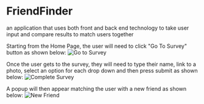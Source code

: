# FriendFinder
an application that uses both front and back end technology to take user input and compare results to match users together

Starting from the Home Page, the user will need to click "Go To Survey" button as shown below:
![Go to Survey](http://i.imgur.com/iv8Auwl.jpg)

Once the user gets to the survey, they will need to type their name, link to a photo, select an option for each drop down and then press submit as shown below:
![Complete Survey](http://i.imgur.com/A6yNSLj.jpg)

A popup will then appear matching the user with a new friend as shown below:
![New Friend](http://i.imgur.com/jXUk9Tu.jpg)